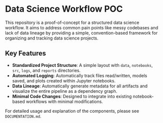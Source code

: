 # Data Science Workflow POC

This repository is a proof-of-concept for a structured data science workflow. It aims to address common pain points like messy codebases and lack of data lineage by providing a simple, convention-based framework for organizing and tracking data science projects.

## Key Features

- **Standardized Project Structure**: A simple layout with `data`, `notebooks`, `src`, `logs`, and `reports` directories.
- **Automated Logging**: Automatically track files read/written, models saved, and plots created within Jupyter notebooks.
- **Data Lineage**: Automatically generate metadata for all artifacts and visualize the entire pipeline as a dependency graph.
- **Minimal Code Changes**: Designed to integrate into existing notebook-based workflows with minimal modifications.

For detailed usage and explanation of the components, please see `DOCUMENTATION.md`.